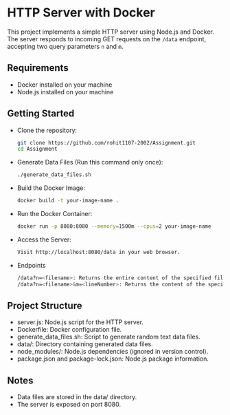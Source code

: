 # HTTP Server with Docker

This project implements a simple HTTP server using Node.js and Docker. The server responds to incoming GET requests on the `/data` endpoint, accepting two query parameters `n` and `m`.

## Requirements

- Docker installed on your machine
- Node.js installed on your machine
  
## Getting Started

- Clone the repository:

   ```bash
   git clone https://github.com/rohit1107-2002/Assignment.git
   cd Assignment

- Generate Data Files (Run this command only once):
  ```bash
  ./generate_data_files.sh

- Build the Docker Image:
  ```bash
  docker build -t your-image-name .

- Run the Docker Container:
  ```bash
  docker run -p 8080:8080 --memory=1500m --cpus=2 your-image-name

- Access the Server:
  ```bash
  Visit http://localhost:8080/data in your web browser.

- Endpoints
  ```bash
  /data?n=<filename>: Returns the entire content of the specified file.
  /data?n=<filename>&m=<lineNumber>: Returns the content of the specified file at the given line number.

## Project Structure
- server.js: Node.js script for the HTTP server.
- Dockerfile: Docker configuration file.
- generate_data_files.sh: Script to generate random text data files.
- data/: Directory containing generated data files.
- node_modules/: Node.js dependencies (ignored in version control).
- package.json and package-lock.json: Node.js package information.
  
## Notes
- Data files are stored in the data/ directory.
- The server is exposed on port 8080.
